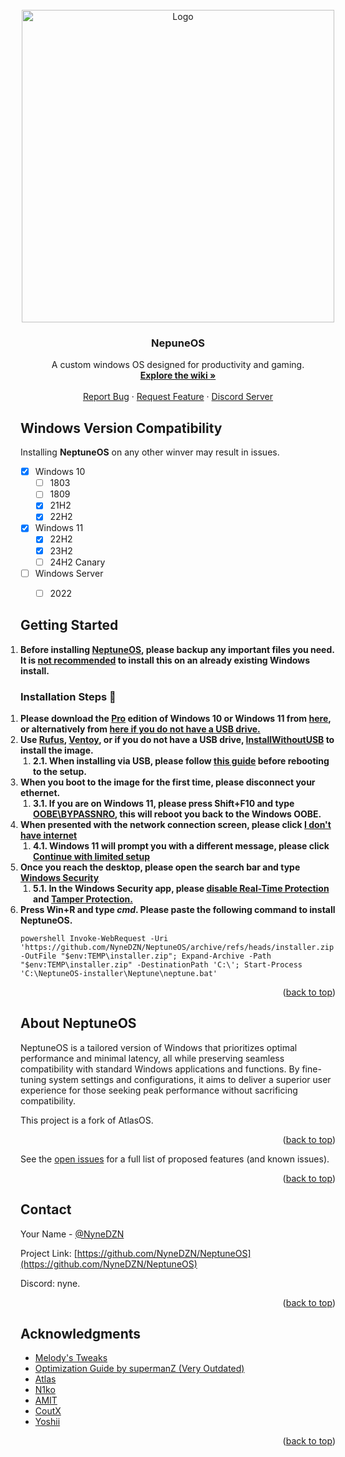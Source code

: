 <!-- PROJECT LOGO -->
<br />
<div align="center">
  <a href="https://github.com/NyneDZN/NeptuneOS">
    <img src="https://user-images.githubusercontent.com/120980797/209248113-fb446909-8aad-4c90-bedf-d4d536ef5dee.png"
" alt="Logo" width="500" height="500">
  </a>

<h3 align="center">NepuneOS</h3>

  <p align="center">
    A custom windows OS designed for productivity and gaming.
    <br />
    <a href="https://github.com/NyneDZN/NeptuneOS/wiki"><strong>Explore the wiki »</strong></a>
    <br />
    <br />
    <a href="https://github.com/NyneDZN/NeptuneOS/issues">Report Bug</a>
    ·
    <a href="https://github.com/NyneDZN/NeptuneOS/discussions">Request Feature</a>
    ·
    <a href="https://discord.gg/4YTSkcK8b8">Discord Server</a>
  </p>
</div>




<!-- COMPATIBILITY -->
## Windows Version Compatibility
Installing <b>NeptuneOS</b> on any other winver may result in issues.

- [x] Windows 10
  - [ ] 1803
  - [ ] 1809
  - [x] 21H2
  - [x] 22H2
- [x] Windows 11
  - [x] 22H2
  - [x] 23H2
  - [ ] 24H2 Canary
- [ ] Windows Server
  - [ ] 2022


<!-- GETTING STARTED -->
## Getting Started
<ol style="padding-left: 0;">
    <li><b>Before installing <u>NeptuneOS</u>, please backup any important files you need. It is <u>not recommended</u> to install this on an already existing Windows install.</b></li>
</ol>

### Installation Steps 🚀

<ol style="padding-left: 0;">
    <li>
        <b>Please download the <u>Pro</u> edition of Windows 10 or Windows 11 from <a href="https://massgrave.dev/genuine-installation-media.html">here</a>, or alternatively from <a href="https://uupdump.net/known.php">here if you do not have a USB drive.</a></b>
    </li>
    <li>
        <b>Use <a href="https://rufus.ie/en/">Rufus</a>, <a href="https://www.ventoy.net/en/index.html">Ventoy</a>, or if you do not have a USB drive, <a href="https://github.com/iidanL/InstallWindowsWithoutUSB">InstallWithoutUSB</a> to install the image.</b>
        <ol style="padding-left: 20px;">
            <li>
                <b>2.1. When installing via USB, please follow <a href="https://www.makeuseof.com/windows-11-select-edition-during-install/">this guide</a> before rebooting to the setup.</b>
            </li>
        </ol>
    </li>
    <li>
        <b>When you boot to the image for the first time, please disconnect your ethernet.</b>
        <ol style="padding-left: 20px;">
            <li>
                <b>3.1. If you are on Windows 11, please press Shift+F10 and type <u>OOBE\BYPASSNRO</u>, this will reboot you back to the Windows OOBE.</b>
            </li>
        </ol>
    </li>
    <li>
        <b>When presented with the network connection screen, please click <u>I don't have internet</u></b>
        <ol style="padding-left: 20px;">
            <li>
                <b>4.1. Windows 11 will prompt you with a different message, please click <u>Continue with limited setup</u></b>
            </li>
        </ol>
    </li>
    <li>
        <b>Once you reach the desktop, please open the search bar and type <u>Windows Security</u></b>
        <ol style="padding-left: 20px;">
            <li>
                <b>5.1. In the Windows Security app, please <u>disable Real-Time Protection</u> and <u>Tamper Protection.</u></b>
            </li>
        </ol>
    </li>
    <li>
        <b>Press Win+R and type <i>cmd</i>. Please paste the following command to install NeptuneOS.</b>
    </li>
</ol>

```NeptuneOS Installation
powershell Invoke-WebRequest -Uri 'https://github.com/NyneDZN/NeptuneOS/archive/refs/heads/installer.zip' -OutFile "$env:TEMP\installer.zip"; Expand-Archive -Path "$env:TEMP\installer.zip" -DestinationPath 'C:\'; Start-Process 'C:\NeptuneOS-installer\Neptune\neptune.bat'
```

<p align="right">(<a href="#readme-top">back to top</a>)</p>



<!-- ABOUT NEPTUNEOS -->
## About NeptuneOS

NeptuneOS is a tailored version of Windows that prioritizes optimal performance and minimal latency, all while preserving seamless compatibility with standard Windows applications and functions. 
By fine-tuning system settings and configurations, it aims to deliver a superior user experience for those seeking peak performance without sacrificing compatibility.
                                       
This project is a fork of AtlasOS.

<p align="right">(<a href="#readme-top">back to top</a>)</p>

See the [open issues](https://github.com/NyneDZN/NeptuneOS/issues) for a full list of proposed features (and known issues).

<p align="right">(<a href="#readme-top">back to top</a>)</p>



<!-- CONTACT -->
## Contact

Your Name - [@NyneDZN](https://twitter.com/NyneDZN) 

Project Link: [https://github.com/NyneDZN/NeptuneOS](https://github.com/NyneDZN/NeptuneOS)

Discord: nyne.

<p align="right">(<a href="#readme-top">back to top</a>)</p>



<!-- ACKNOWLEDGMENTS -->
## Acknowledgments

* [Melody's Tweaks](https://sites.google.com/view/melodystweaks/basictweaks?pli=1)
* [Optimization Guide by supermanZ (Very Outdated)](https://steamcommunity.com/sharedfiles/filedetails/?id=476760198)
* [Atlas](https://github.com/Atlas-OS/)
* [N1ko](https://n1kobg.blogspot.com/)
* [AMIT](https://github.com/amitxv)
* [CoutX](https://github.com/UnLovedCookie/CoutX)
* [Yoshii](https://github.com/Yoshii64)

<p align="right">(<a href="#readme-top">back to top</a>)</p>
